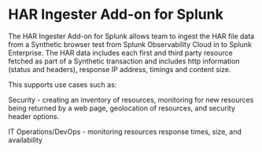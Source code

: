 # HAR Ingester Add-on for Splunk

The HAR Ingester Add-on for Splunk allows team to ingest the HAR file data from a Synthetic browser test from Splunk Observability Cloud in to Splunk Enterprise. The HAR data includes each first and third party resource fetched as part of a Synthetic transaction and includes http information (status and headers), response IP address, timings and content size.

This supports use cases such as:

Security - creating an inventory of resources, monitoring for new resources being returned by a web page, geolocation of resources, and security header options.

IT Operations/DevOps - monitoring resources response times, size, and availability
